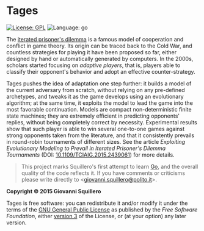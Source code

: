 Tages
=====

[![License: GPL](https://img.shields.io/badge/license-gpl--3.0-green.svg)](https://opensource.org/licenses/GPL-3.0)
![Language: go](https://img.shields.io/badge/language-go-blue.svg)

The [iterated prisoner's dilemma](https://en.wikipedia.org/wiki/Prisoner%27s_dilemma) is a famous model of cooperation and conflict in game theory. Its origin can be traced back to the Cold War, and countless strategies for playing it have been proposed so far, either designed by hand or automatically generated by computers. In the 2000s, scholars started focusing on *adaptive players*, that is, players able to classify their opponent's behavior and adopt an effective counter-strategy.

Tages pushes the idea of adaptation one step further: it builds a model of the current adversary from scratch, without relying on any pre-defined archetypes, and tweaks it as the game develops using an evolutionary algorithm; at the same time, it exploits the model to lead the game into the most favorable continuation. Models are compact non-deterministic finite state machines; they are extremely efficient in predicting opponents' replies, without being completely correct by necessity. Experimental results show that such player is able to win several one-to-one games against strong opponents taken from the literature, and that it consistently prevails in round-robin tournaments of different sizes. See the article *Exploiting Evolutionary Modeling to Prevail in Iterated Prisoner's Dilemma Tournaments* (DOI: [10.1109/TCIAIG.2015.2439061](https://dx.doi.org/10.1109/TCIAIG.2015.2439061)) for more details.

> This project marks Squillero's first attempt to learn [Go](http://golang.org/), and the overall quality of the code reflects it. If you have comments or criticisms please write directly to <[giovanni.squillero@polito.it](mailto:giovanni.squillero@polito.it)>.

**Copyright © 2015 Giovanni Squillero**

Tages is free software: you can redistribute it and/or modify it under the terms of the [GNU General Public License](http://www.gnu.org/licenses/) as published by the *Free Software Foundation*, either [version 3](https://opensource.org/licenses/GPL-3.0) of the License, or (at your option) any later version.
